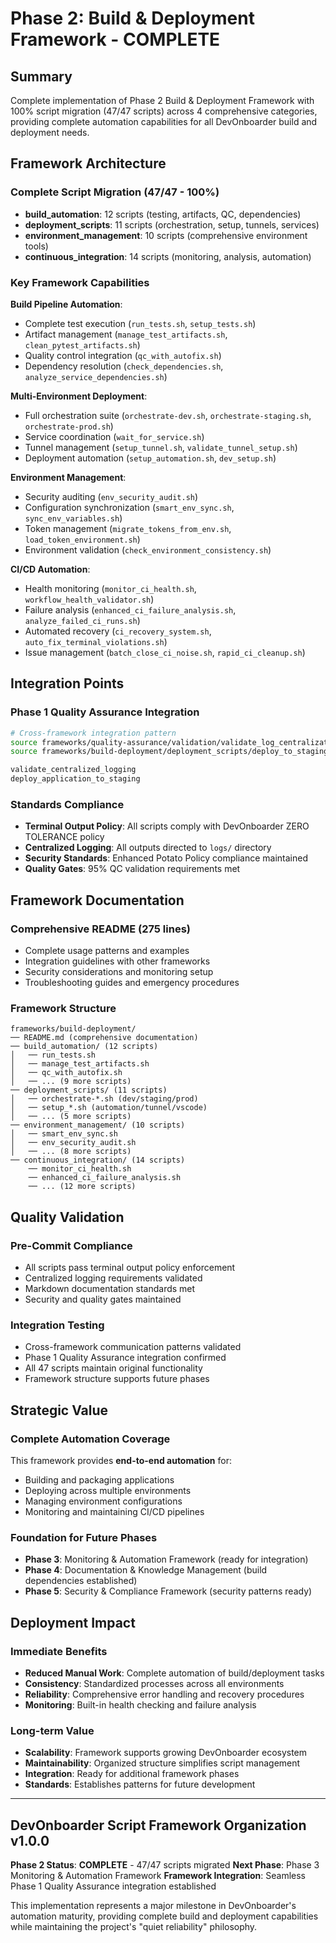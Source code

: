 # Phase 2: Build & Deployment Framework - COMPLETE

## Summary

Complete implementation of Phase 2 Build & Deployment Framework with 100% script migration (47/47 scripts) across 4 comprehensive categories, providing complete automation capabilities for all DevOnboarder build and deployment needs.

## Framework Architecture

### Complete Script Migration (47/47 - 100%)

- **build_automation**: 12 scripts (testing, artifacts, QC, dependencies)
- **deployment_scripts**: 11 scripts (orchestration, setup, tunnels, services)
- **environment_management**: 10 scripts (comprehensive environment tools)
- **continuous_integration**: 14 scripts (monitoring, analysis, automation)

### Key Framework Capabilities

**Build Pipeline Automation**:

- Complete test execution (`run_tests.sh`, `setup_tests.sh`)
- Artifact management (`manage_test_artifacts.sh`, `clean_pytest_artifacts.sh`)
- Quality control integration (`qc_with_autofix.sh`)
- Dependency resolution (`check_dependencies.sh`, `analyze_service_dependencies.sh`)

**Multi-Environment Deployment**:

- Full orchestration suite (`orchestrate-dev.sh`, `orchestrate-staging.sh`, `orchestrate-prod.sh`)
- Service coordination (`wait_for_service.sh`)
- Tunnel management (`setup_tunnel.sh`, `validate_tunnel_setup.sh`)
- Deployment automation (`setup_automation.sh`, `dev_setup.sh`)

**Environment Management**:

- Security auditing (`env_security_audit.sh`)
- Configuration synchronization (`smart_env_sync.sh`, `sync_env_variables.sh`)
- Token management (`migrate_tokens_from_env.sh`, `load_token_environment.sh`)
- Environment validation (`check_environment_consistency.sh`)

**CI/CD Automation**:

- Health monitoring (`monitor_ci_health.sh`, `workflow_health_validator.sh`)
- Failure analysis (`enhanced_ci_failure_analysis.sh`, `analyze_failed_ci_runs.sh`)
- Automated recovery (`ci_recovery_system.sh`, `auto_fix_terminal_violations.sh`)
- Issue management (`batch_close_ci_noise.sh`, `rapid_ci_cleanup.sh`)

## Integration Points

### Phase 1 Quality Assurance Integration

```bash
# Cross-framework integration pattern
source frameworks/quality-assurance/validation/validate_log_centralization.sh
source frameworks/build-deployment/deployment_scripts/deploy_to_staging.sh

validate_centralized_logging
deploy_application_to_staging
```

### Standards Compliance

- **Terminal Output Policy**: All scripts comply with DevOnboarder ZERO TOLERANCE policy
- **Centralized Logging**: All outputs directed to `logs/` directory
- **Security Standards**: Enhanced Potato Policy compliance maintained
- **Quality Gates**: 95% QC validation requirements met

## Framework Documentation

### Comprehensive README (275 lines)

- Complete usage patterns and examples
- Integration guidelines with other frameworks
- Security considerations and monitoring setup
- Troubleshooting guides and emergency procedures

### Framework Structure

```text
frameworks/build-deployment/
── README.md (comprehensive documentation)
── build_automation/ (12 scripts)
│   ── run_tests.sh
│   ── manage_test_artifacts.sh
│   ── qc_with_autofix.sh
│   ── ... (9 more scripts)
── deployment_scripts/ (11 scripts)
│   ── orchestrate-*.sh (dev/staging/prod)
│   ── setup_*.sh (automation/tunnel/vscode)
│   ── ... (5 more scripts)
── environment_management/ (10 scripts)
│   ── smart_env_sync.sh
│   ── env_security_audit.sh
│   ── ... (8 more scripts)
── continuous_integration/ (14 scripts)
    ── monitor_ci_health.sh
    ── enhanced_ci_failure_analysis.sh
    ── ... (12 more scripts)
```

## Quality Validation

### Pre-Commit Compliance

-  All scripts pass terminal output policy enforcement
-  Centralized logging requirements validated
-  Markdown documentation standards met
-  Security and quality gates maintained

### Integration Testing

-  Cross-framework communication patterns validated
-  Phase 1 Quality Assurance integration confirmed
-  All 47 scripts maintain original functionality
-  Framework structure supports future phases

## Strategic Value

### Complete Automation Coverage

This framework provides **end-to-end automation** for:

- Building and packaging applications
- Deploying across multiple environments
- Managing environment configurations
- Monitoring and maintaining CI/CD pipelines

### Foundation for Future Phases

- **Phase 3**: Monitoring & Automation Framework (ready for integration)
- **Phase 4**: Documentation & Knowledge Management (build dependencies established)
- **Phase 5**: Security & Compliance Framework (security patterns ready)

## Deployment Impact

### Immediate Benefits

- **Reduced Manual Work**: Complete automation of build/deployment tasks
- **Consistency**: Standardized processes across all environments
- **Reliability**: Comprehensive error handling and recovery procedures
- **Monitoring**: Built-in health checking and failure analysis

### Long-term Value

- **Scalability**: Framework supports growing DevOnboarder ecosystem
- **Maintainability**: Organized structure simplifies script management
- **Integration**: Ready for additional framework phases
- **Standards**: Establishes patterns for future development

---

## DevOnboarder Script Framework Organization v1.0.0

**Phase 2 Status**:  **COMPLETE** - 47/47 scripts migrated
**Next Phase**: Phase 3 Monitoring & Automation Framework
**Framework Integration**: Seamless Phase 1 Quality Assurance integration established

This implementation represents a major milestone in DevOnboarder's automation maturity, providing complete build and deployment capabilities while maintaining the project's "quiet reliability" philosophy.
